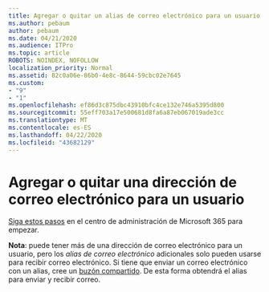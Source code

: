 ```yaml
---
title: Agregar o quitar un alias de correo electrónico para un usuario
ms.author: pebaum
author: pebaum
ms.date: 04/21/2020
ms.audience: ITPro
ms.topic: article
ROBOTS: NOINDEX, NOFOLLOW
localization_priority: Normal
ms.assetid: 82c0a06e-86b0-4e8c-8644-59cbc02e7645
ms.custom:
- "9"
- "1"
ms.openlocfilehash: ef86d3c875dbc43910bfc4ce132e746a5395d800
ms.sourcegitcommit: 55eff703a17e500681d8fa6a87eb067019ade3cc
ms.translationtype: MT
ms.contentlocale: es-ES
ms.lasthandoff: 04/22/2020
ms.locfileid: "43682129"
---
```

# <a name="add-or-remove-an-email-address-for-a-user"></a>Agregar o quitar una dirección de correo electrónico para un usuario

[Siga estos pasos](https://portal.office.com/AdminPortal/Home#/AssistedGuide/addemailoptions) en el centro de administración de Microsoft 365 para empezar.

 **Nota**: puede tener más de una dirección de correo electrónico para un usuario, pero los *alias de correo electrónico* adicionales solo pueden usarse para recibir correo electrónico. Si tiene que enviar un correo electrónico con un alias, cree un [buzón compartido](https://docs.microsoft.com/office365/admin/email/create-a-shared-mailbox). De esta forma obtendrá el alias para enviar y recibir correo.
  